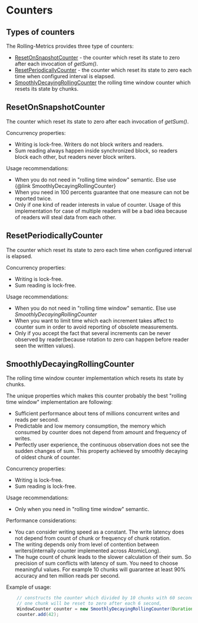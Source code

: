 # Counters
## Types of counters
The Rolling-Metrics provides three type of counters:
* [ResetOnSnapshotCounter](https://github.com/vladimir-bukhtoyarov/rolling-metrics/blob/2.0/src/main/java/com/github/rollingmetrics/counter/ResetOnSnapshotCounter.java) - the counter which reset its state to zero after each invocation of *getSum()*.
* [ResetPeriodicallyCounter](https://github.com/vladimir-bukhtoyarov/rolling-metrics/blob/2.0/src/main/java/com/github/rollingmetrics/counter/ResetPeriodicallyCounter.java) - the counter which reset its state to zero each time when configured interval is elapsed.
* [SmoothlyDecayingRollingCounter](https://github.com/vladimir-bukhtoyarov/rolling-metrics/blob/2.0/src/main/java/com/github/rollingmetrics/counter/SmoothlyDecayingRollingCounter.java) the rolling time window counter which resets its state by chunks.

## ResetOnSnapshotCounter
The counter which reset its state to zero after each invocation of *getSum()*.

Concurrency properties:
* Writing is lock-free. Writers do not block writers and readers.
* Sum reading always happen inside synchronized block, so readers block each other, but readers never block writers.
 
Usage recommendations:
* When you do not need in "rolling time window" semantic. Else use {@link SmoothlyDecayingRollingCounter}
* When you need in 100 percents guarantee that one measure can not be reported twice.
* Only if one kind of reader interests in value of counter. Usage of this implementation for case of multiple readers will be a bad idea because of readers will steal data from each other.

## ResetPeriodicallyCounter
The counter which reset its state to zero each time when configured interval is elapsed.

Concurrency properties:
* Writing is lock-free.
* Sum reading is lock-free.

Usage recommendations:
* When you do not need in "rolling time window" semantic. Else use *SmoothlyDecayingRollingCounter*
* When you want to limit time which each increment takes affect to counter sum in order to avoid reporting of obsolete measurements.
* Only if you accept the fact that several increments can be never observed by reader(because rotation to zero can happen before reader seen the written values).

## SmoothlyDecayingRollingCounter
The rolling time window counter implementation which resets its state by chunks.

The unique properties which makes this counter probably the best "rolling time window" implementation are following:
* Sufficient performance about tens of millions concurrent writes and reads per second.
* Predictable and low memory consumption, the memory which consumed by counter does not depend from amount and frequency of writes.
* Perfectly user experience, the continuous observation does not see the sudden changes of sum. This property achieved by smoothly decaying of oldest chunk of counter.
 
Concurrency properties:
* Writing is lock-free.
* Sum reading is lock-free.

Usage recommendations:
* Only when you need in "rolling time window" semantic.
 
Performance considerations:
* You can consider writing speed as a constant. The write latency does not depend from count of chunk or frequency of chunk rotation.
* The writing depends only from level of contention between writers(internally counter implemented across AtomicLong).
* The huge count of chunk leads to the slower calculation of their sum. So precision of sum conflicts with latency of sum. You need to choose meaningful values.
For example 10 chunks will guarantee at least 90% accuracy and ten million reads per second.

Example of usage:
```java
    // constructs the counter which divided by 10 chunks with 60 seconds time window.
    // one chunk will be reset to zero after each 6 second,
    WindowCounter counter = new SmoothlyDecayingRollingCounter(Duration.ofSeconds(60), 10);
    counter.add(42);
```